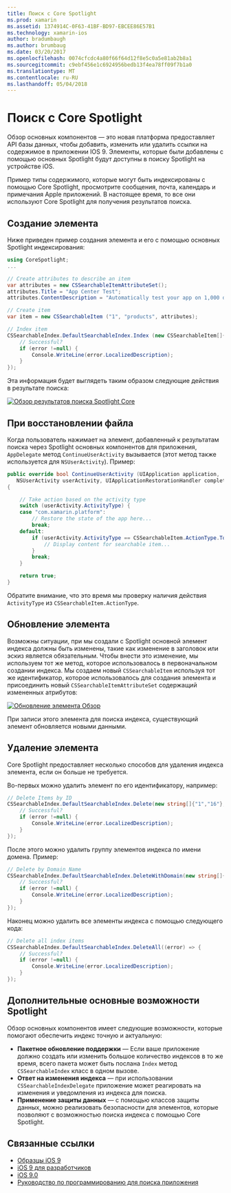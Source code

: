 ```yaml
---
title: Поиск с Core Spotlight
ms.prod: xamarin
ms.assetid: 1374914C-0F63-41BF-BD97-EBCEE86E57B1
ms.technology: xamarin-ios
author: bradumbaugh
ms.author: brumbaug
ms.date: 03/20/2017
ms.openlocfilehash: 0074cfcdc4a80f66f64d12f8e5c0a5e81ab2b8a1
ms.sourcegitcommit: c9ebf456e1c6924956bedb13f4ea78ff09f7b1a0
ms.translationtype: MT
ms.contentlocale: ru-RU
ms.lasthandoff: 05/04/2018
---
```

# <a name="search-with-core-spotlight"></a>Поиск с Core Spotlight

Обзор основных компонентов — это новая платформа предоставляет API базы данных, чтобы добавить, изменить или удалить ссылки на содержимое в приложении IOS 9. Элементы, которые были добавлены с помощью основных Spotlight будут доступны в поиску Spotlight на устройстве iOS.

Пример типы содержимого, которые могут быть индексированы с помощью Core Spotlight, просмотрите сообщения, почта, календарь и примечания Apple приложений. В настоящее время, то все они используют Core Spotlight для получения результатов поиска.

## <a name="creating-an-item"></a>Создание элемента

Ниже приведен пример создания элемента и его с помощью основных Spotlight индексирования:

```csharp
using CoreSpotlight;
...

// Create attributes to describe an item
var attributes = new CSSearchableItemAttributeSet();
attributes.Title = "App Center Test";
attributes.ContentDescription = "Automatically test your app on 1,000 devices in the cloud.";

// Create item
var item = new CSSearchableItem ("1", "products", attributes);

// Index item
CSSearchableIndex.DefaultSearchableIndex.Index (new CSSearchableItem[]{ item }, (error) => {
    // Successful?
    if (error !=null) {
        Console.WriteLine(error.LocalizedDescription);
    }
});
```

Эта информация будет выглядеть таким образом следующие действия в результате поиска:

[![](corespotlight-images/corespotlight01.png "Обзор результатов поиска Spotlight Core")](corespotlight-images/corespotlight01.png#lightbox)

## <a name="restoring-an-item"></a>При восстановлении файла

Когда пользователь нажимает на элемент, добавленный к результатам поиска через Spotlight основных компонентов для приложения, `AppDelegate` метод `ContinueUserActivity` вызывается (этот метод также используется для `NSUserActivity`). Пример:

```csharp
public override bool ContinueUserActivity (UIApplication application,
   NSUserActivity userActivity, UIApplicationRestorationHandler completionHandler)
{

    // Take action based on the activity type
    switch (userActivity.ActivityType) {
    case "com.xamarin.platform":
        // Restore the state of the app here...
        break;
    default:
        if (userActivity.ActivityType == CSSearchableItem.ActionType.ToString ()) {
            // Display content for searchable item...
        }
        break;
    }

    return true;
}
```

Обратите внимание, что это время мы проверку наличия действия `ActivityType` из `CSSearchableItem.ActionType`.

## <a name="updating-an-item"></a>Обновление элемента

Возможны ситуации, при мы создали с Spotlight основной элемент индекса должны быть изменены, такие как изменение в заголовок или эскиз является обязательным. Чтобы внести это изменение, мы используем тот же метод, которое использовалось в первоначальном создании индекса.
Мы создаем новый `CSSearchableItem` используя тот же идентификатор, которое использовалось для создания элемента и присоединить новый `CSSearchableItemAttributeSet` содержащий измененных атрибутов:

[![](corespotlight-images/corespotlight02.png "Обновление элемента Обзор")](corespotlight-images/corespotlight02.png#lightbox)

При записи этого элемента для поиска индекса, существующий элемент обновляется новыми данными.

## <a name="deleting-an-item"></a>Удаление элемента

Core Spotlight предоставляет несколько способов для удаления индекса элемента, если он больше не требуется.

Во-первых можно удалить элемент по его идентификатору, например:

```csharp
// Delete Items by ID
CSSearchableIndex.DefaultSearchableIndex.Delete(new string[]{"1","16"},(error) => {
    // Successful?
    if (error !=null) {
        Console.WriteLine(error.LocalizedDescription);
    }
});
```

После этого можно удалить группу элементов индекса по имени домена. Пример:

```csharp
// Delete by Domain Name
CSSearchableIndex.DefaultSearchableIndex.DeleteWithDomain(new string[]{"domain-name"},(error) => {
    // Successful?
    if (error !=null) {
        Console.WriteLine(error.LocalizedDescription);
    }
});
```

Наконец можно удалить все элементы индекса с помощью следующего кода:

```csharp
// Delete all index items
CSSearchableIndex.DefaultSearchableIndex.DeleteAll((error) => {
    // Successful?
    if (error !=null) {
        Console.WriteLine(error.LocalizedDescription);
    }
});
```
## <a name="additional-core-spotlight-features"></a>Дополнительные основные возможности Spotlight

Обзор основных компонентов имеет следующие возможности, которые помогают обеспечить индекс точную и актуальную:

- **Пакетное обновление поддержки** — Если ваше приложение должно создать или изменить большое количество индексов в то же время, всего пакета может быть послана `Index` метод `CSSearchableIndex` класс в одном вызове.
- **Ответ на изменения индекса** — при использовании `CSSearchableIndexDelegate` приложение может реагировать на изменения и уведомления из индекса для поиска.
- **Применение защиты данных** — с помощью классов защиты данных, можно реализовать безопасности для элементов, которые позволяют с возможностью поиска индекса с помощью Core Spotlight.



## <a name="related-links"></a>Связанные ссылки

- [Образцы iOS 9](https://developer.xamarin.com/samples/ios/iOS9/)
- [iOS 9 для разработчиков](https://developer.apple.com/ios/pre-release/)
- [iOS 9.0](https://developer.apple.com/library/prerelease/ios/releasenotes/General/WhatsNewIniOS/Articles/iOS9.html)
- [Руководство по программированию для поиска приложения](https://developer.apple.com/library/prerelease/ios/documentation/General/Conceptual/AppSearch/index.html#//apple_ref/doc/uid/TP40016308)
